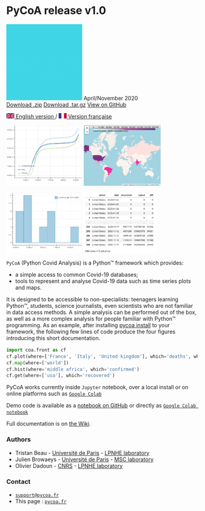 #  PyCoA release v1.0 
<img src="fig/logo-anime.gif" width="200px" align=down> 
April/November 2020

<section id="downloads" class="clearfix">
  <a href="https://github.com/coa-project/pycoa/zipball/main" id="download-zip" class="button"><span>Download .zip</span></a>
  <a href="https://github.com/coa-project/pycoa/tarball/main" id="download-tar-gz" class="button"><span>Download .tar.gz</span></a>
  <a href="https://github.com/coa-project/pycoa/" id="view-on-github" class="button"><span>View on GitHub</span></a>
</section>

[<img src="fig/UK.png" height="14px" alt="UK flag"> English  version ](https://tjbtjbtjb.github.io/pycoa) / 
[ <img src="fig/FR.png" height="14px" alt="FR flag"> Version française ](https://tjbtjbtjb.github.io/pycoa/index_FR)

<img src="fig/pycoa_plot_example.png" height="160px" align=down> <img src="fig/pycoa_map_example.png" height="160px" align=down> 

<img src="fig/pycoa_hist_example.png" height="160px" align=down> <img src="fig/pycoa_get_example.png" height="160px" align=down> 

`PyCoA` (Python Covid Analysis) is a Python™ framework which provides:
- a simple access to common Covid-19 databases;
- tools to represent and analyse Covid-19 data such as time series plots and maps.

It is designed to be accessible to non-specialists: teenagers learning Python™, students, science journalists, even scientists who are not familiar in data access methods. A simple analysis can be performed out of the box, as well as a more complex analysis for people familiar with Python™ programming. As an example, after installing [pycoa install](https://github.com/tjbtjbtjb/pycoa/wiki/Install) to your framework, the following few lines of code produce the four figures introducing this short documentation.

```python
import coa.front as cf
cf.plot(where=['France', 'Italy', 'United kingdom'], which='deaths', what='cumul')
cf.map(where=['world'])
cf.hist(where='middle africa', which='confirmed')
cf.get(where=['usa'], which='recovered')
```

PyCoA works currently inside `Jupyter` notebook, over a local install or on online platforms such as [`Google Colab`](https://colab.research.google.com/)

Demo code is available as a [notebook on GitHub](https://github.com/coa-project/coabook/blob/master/demo_pycoa.ipynb) or directly as [`Google Colab notebook`](https://colab.research.google.com/github/coa-project/coabook/blob/master/demo_pycoa.ipynb)

Full documentation is on [the Wiki](https://github.com/coa-project/pycoa/wiki/Home).

### Authors

* Tristan Beau - [Université de Paris](http://u-paris.fr) - [LPNHE laboratory](http://lpnhe.in2p3.fr/)
* Julien Browaeys - [Université de Paris](http://u-paris.fr) - [MSC laboratory](http://www.msc.univ-paris-diderot.fr/)
* Olivier Dadoun - [CNRS](http://cnrs.fr) - [LPNHE laboratory](http://lpnhe.in2p3.fr/)

### Contact
* [`support@pycoa.fr`](mailto:support@pycoa.fr)
* This page : [`pycoa.fr`](http://pycoa.fr)
